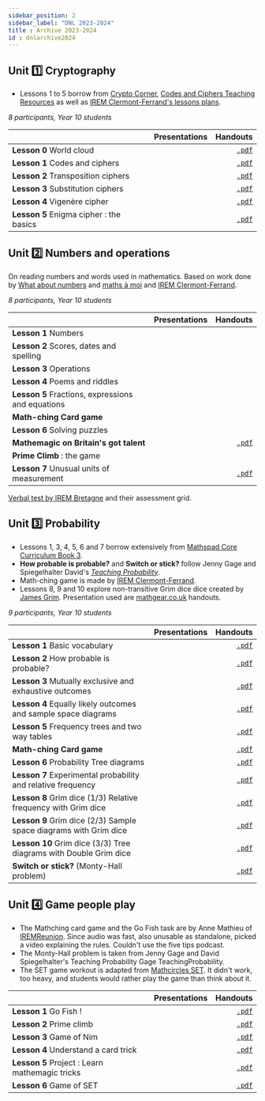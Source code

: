 ```yaml
---
sidebar_position: 2
sidebar_label: "DNL 2023-2024"
title : Archive 2023-2024
id : dnlarchive2024 
---
```



## Unit :one:  Cryptography
 
 - Lessons 1 to 5 borrow from [Crypto Corner](https://crypto.interactive-maths.com/downloadable-resources.html), [Codes and Ciphers Teaching Resources](https://cimt.org.uk/resources/codes/index.htm) as well as [IREM Clermont-Ferrand's lessons plans](http://www.irem.univ-bpclermont.fr/Cryptography.html).



_8 participants, Year 10 students_

|  		   											|   Presentations    |  Handouts |
|---------------------------------------------------|:-------------:|------:|
| **Lesson 0** World cloud  	|    |    [```.pdf```](/pdf/dnl/2023-2024/Unit01-Lesson00.pdf) | 
| **Lesson 1** Codes and ciphers  	|    |    [```.pdf```](/pdf/dnl/2023-2024/Unit01-Lesson01.pdf) | 
| **Lesson 2** Transposition ciphers 		| 	 |   [```.pdf```](/pdf/dnl/2023-2024/Unit01-Lesson02.pdf)  |  
| **Lesson 3** Substitution ciphers 		| 	 |   [```.pdf```](/pdf/dnl/2023-2024/Unit01-Lesson03.pdf)  |  
| **Lesson 4** Vigenère cipher		| 	 |   [```.pdf```](/pdf/dnl/2023-2024/Unit01-Lesson04.pdf) |  
| **Lesson 5** Enigma cipher : the basics		| 	 |   [```.pdf```](/pdf/dnl/2023-2024/Unit01-Lesson05.pdf) |  
 
## Unit :two:    Numbers and operations
 
 On reading numbers and words used in mathematics. Based on work done by [What about numbers](http://enseigner-maths-dnl.espe-bretagne.fr/?page_id=2) and [maths à moi](https://mathsamoi.com/2020/08/27/probleme-150-britains-got-talent-pas-si-magique/) and [IREM Clermont-Ferrand](http://www.irem.univ-bpclermont.fr/Maths-en-Anglais).

_8 participants, Year 10 students_

|  		   											|   Presentations    |  Handouts |
|---------------------------------------------------|:-------------:|------:|
| **Lesson 1** Numbers   	|    |     | 
| **Lesson 2** Scores, dates and spelling		| 	 |     |  
| **Lesson 3** Operations		| 	 |     |  
| **Lesson 4** Poems and riddles		| 	 |    |  
| **Lesson 5** Fractions, expressions and equations		| 	 |    | 
| **Math-ching Card game**		| 	 |     |  
| **Lesson 6** Solving puzzles		| 	 |    |  
| **Mathemagic on Britain's got talent**	| 	 |  [```.pdf```](/pdf/dnl/2023-2024/Unit02-Mathemagic_on_Britain_s_got_talent.pdf)   | 
| **Prime Climb** : the game	| 	 |    | 
| **Lesson 7** Unusual units of measurement		| 	 | [```.pdf```](/pdf/dnl/2023-2024/Unit02-Unusual_units_of_measurement.pdf)   |  




[Verbal test by IREM Bretagne](http://enseigner-maths-dnl.espe-bretagne.fr/?page_id=656) and their assessment grid. 
 
  
## Unit :three: Probability

- Lessons 1, 3, 4, 5,  6 and 7 borrow extensively from [Mathspad Core Curriculum Book 3](https://www.mathspad.co.uk/purchaseTextbook.php).
- **How probable is probable?** and **Switch or stick?** follow Jenny Gage and Spiegelhalter David's [_Teaching Probability_](https://www.cambridge.org/fr/education/subject/mathematics/cambridge-mathematics-teaching-series/teaching-probability-paperback).
- Math-ching game is made by [IREM Clermont-Ferrand](http://www.irem.univ-bpclermont.fr/Maths-en-Anglais). 
- Lessons 8, 9 and 10 explore non-transitive Grim dice  dice created by [James Grim](http://singingbanana.com/dice/article.htm). Presentation used are [mathgear.co.uk](https://mathsgear.co.uk/collections/dice/products/non-transitive-grime-dice?variant=292177199) handouts. 

_9 participants, Year 10 students_

|  		   											|   Presentations    |  Handouts |
|---------------------------------------------------|:-------------:|------:|
| **Lesson 1** Basic vocabulary   	|    |   [```.pdf```](/pdf/dnl/2023-2024/Unit03-Lesson01.pdf)  | 
| **Lesson 2** How probable is probable?		| 	 | [```.pdf```](/pdf/dnl/2023-2024/Unit03-Lesson02.pdf)   |  
| **Lesson 3** Mutually exclusive and exhaustive outcomes		| 	 |  [```.pdf```](/pdf/dnl/2023-2024/Unit03-Lesson03.pdf)   |  
| **Lesson 4** Equally likely outcomes and sample space diagrams		| 	 |  [```.pdf```](/pdf/dnl/2023-2024/Unit03-Lesson04.pdf)   |  
| **Lesson 5** Frequency trees and two way tables		| 	 |  [```.pdf```](/pdf/dnl/2023-2024/Unit03-Lesson05.pdf)    | 
| **Math-ching Card game**		| 	 | [```.pdf```](/pdf/dnl/2023-2024/Unit03-Matching_game.pdf)    |  
| **Lesson 6** Probability Tree diagrams		| 	 |  [```.pdf```](/pdf/dnl/2023-2024/Unit03-Lesson06.pdf)   |
| **Lesson 7** Experimental probability and relative frequency		| 	 |   [```.pdf```](/pdf/dnl/2023-2024/Unit03-Lesson07.pdf)   |
| **Lesson 8** Grim dice (1/3) Relative frequency with Grim dice		| 	 |  [```.pdf```](/pdf/dnl/2023-2024/Unit03-Lesson08.pdf)   |
| **Lesson 9** Grim dice (2/3)  Sample space diagrams with Grim dice		| 	 |   [```.pdf```](/pdf/dnl/2023-2024/Unit03-Lesson09.pdf)  |
| **Lesson 10** Grim dice (3/3)  Tree diagrams with Double Grim dice		| 	 |  [```.pdf```](/pdf/dnl/2023-2024/Unit03-Lesson10.pdf)  |
| **Switch or stick?**	(Monty-Hall problem)	| 	 |   [```.pdf```](/pdf/dnl/2023-2024/Unit03-Switch_or_stick.pdf)  |
 
 

## Unit :four: Game people play
 
 
- The Mathching card game and the Go Fish task are by Anne Mathieu  of  [IREMReunion](https://irem.univ-reunion.fr/spip.php?article706). Since audio was fast, also unusable as standalone, picked a video explaining the rules. Couldn't use the five tips podcast. 
-	The Monty-Hall problem is taken from Jenny Gage and David Spiegelhalter's Teaching Probability Gage TeachingProbability.
-	The SET game workout is adapted from  [Mathcircles SET](https://mathcircles.org/activity/set/). It didn't work, too heavy, and students would rather play the game than think about it. 

|  		   											|   Presentations    |  Handouts |
|---------------------------------------------------|:-------------:|------:|
| **Lesson 1** Go Fish !   	|    |   [```.pdf```](/pdf/dnl/2023-2024/Unit04-Lesson01-Gofish.pdf)  | 
| **Lesson 2** Prime climb		| 	 | [```.pdf```](/pdf/dnl/2023-2024/Unit04-Lesson02_Prime_climb.pdf)   |  
| **Lesson 3** Game of Nim		| 	 |  [```.pdf```](/pdf/dnl/2023-2024/Unit04-Lesson03_Game_of_Nim.pdf)    |  
| **Lesson 4** Understand a card trick		| 	 |  [```.pdf```](/pdf/dnl/2023-2024/Unit04-Lesson04_Understand_a_card_trick.pdf)   |  
| **Lesson 5** Project : Learn mathemagic tricks		| 	 |  [```.pdf```](/pdf/dnl/2023-2024/Unit04-Lesson05_Project_Learn_mathemagic_tricks.pdf)     |   
| **Lesson 6** Game of SET		| 	 |  [```.pdf```](/pdf/dnl/2023-2024/Unit04-Lesson06_Game_of_SET.pdf)    | 